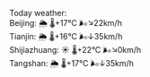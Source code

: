 Today weather:  
Beijing: 🌦 🌡️+17°C 🌬️↘22km/h  
Tianjin: 🌦 🌡️+16°C 🌬️↓35km/h  
Shijiazhuang: ☀️ 🌡️+22°C 🌬️↘0km/h  
Tangshan: 🌦 🌡️+17°C 🌬️↓35km/h  
